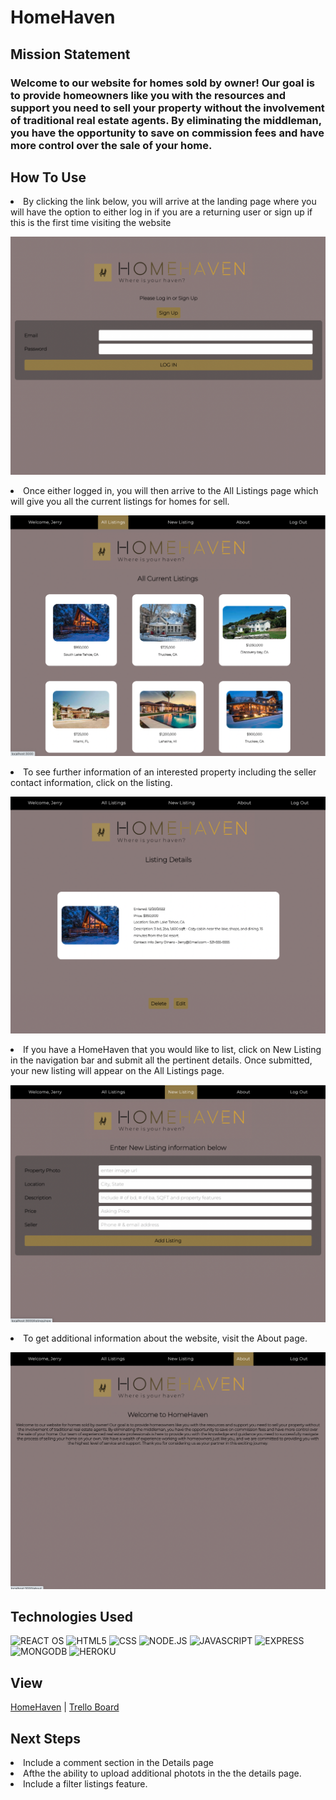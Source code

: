 # HomeHaven

## Mission Statement

<h3>Welcome to our website for homes sold by owner! Our goal is to provide homeowners like you with the resources and support you need to sell your property without the involvement of traditional real estate agents. By eliminating the middleman, you have the opportunity to save on commission fees and have more control over the sale of your home.</h3>

## How To Use

<li>By clicking the link below, you will arrive at the landing page where you will have the option to either log in if you are a returning user or sign up if this is the first time visiting the website</li>

![This is an image](public/ReadMeImg/LoginPage.png)


<li>Once either logged in, you will then arrive to the All Listings page which will give you all the current listings for homes for sell.</li>  

![This is an image](public/ReadMeImg/listings.png)


<li>To see further information of an interested property including the seller contact information, click on the listing.</li>

![This is an image](public/ReadMeImg/details.png)

<li>If you have a HomeHaven that you would like to list, click on New Listing in the navigation bar and submit all the pertinent details.  Once submitted, your new listing will appear on the All Listings page.</li>

![This is an image](public/ReadMeImg/newform.png)

<li>To get additional information about the website, visit the About page.</li> 

![This is an image](public/ReadMeImg/about.png)


## Technologies Used
![REACT OS](https://img.shields.io/badge/react%20os-0088CC?style=for-the-badge&logo=reactos&logoColor=white)
![HTML5](https://img.shields.io/badge/HTML5-E34F26?style=for-the-badge&logo=html5&logoColor=white)
![CSS](https://img.shields.io/badge/CSS3-1572B6?style=for-the-badge&logo=css3&logoColor=white)
![NODE.JS](https://img.shields.io/badge/Node.js-43853D?style=for-the-badge&logo=node.js&logoColor=white)
![JAVASCRIPT](https://img.shields.io/badge/JavaScript-F7DF1E?style=for-the-badge&logo=javascript&logoColor=black)
![EXPRESS](https://img.shields.io/badge/Express.js-404D59?style=for-the-badge)
![MONGODB](https://img.shields.io/badge/MongoDB-4EA94B?style=for-the-badge&logo=mongodb&logoColor=white)
![HEROKU](https://img.shields.io/badge/Heroku-430098?style=for-the-badge&logo=heroku&logoColor=white)


## View

<a href="https://home-haven.herokuapp.com/">HomeHaven</a>
|
<a href="https://trello.com/b/hRn9zm6W/homehaven">Trello Board</a>

 
## Next Steps
<li>Include a comment section in the Details page</li>
<li>Afthe the ability to upload additional photots in the the details page.</li>
<li>Include a filter listings feature.</li>